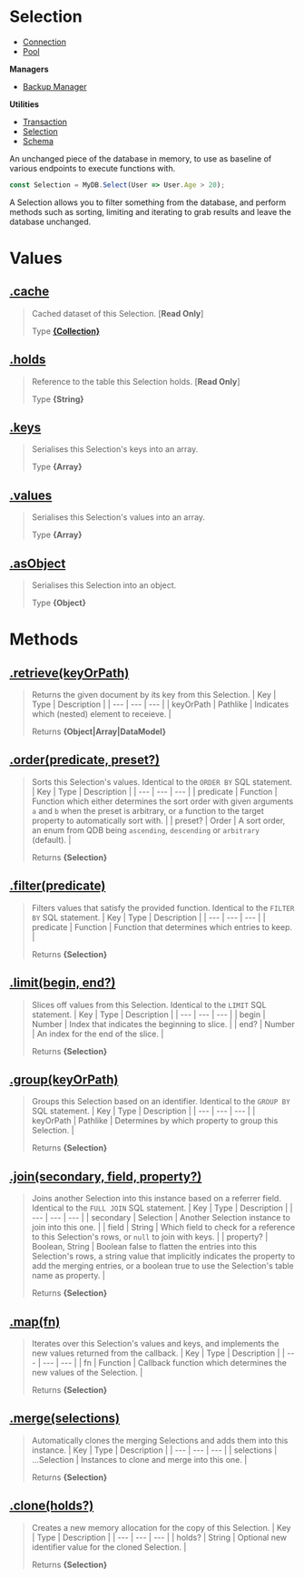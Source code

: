 
# Selection

* [Connection](https://github.com/QSmally/QDB/blob/v4/Documentation/Connection.md)
* [Pool](https://github.com/QSmally/QDB/blob/v4/Documentation/Pool.md)

**Managers**
* [Backup Manager](https://github.com/QSmally/QDB/blob/v4/Documentation/Manager.md)

**Utilities**
* [Transaction](https://github.com/QSmally/QDB/blob/v4/Documentation/Transaction.md)
* [Selection](https://github.com/QSmally/QDB/blob/v4/Documentation/Selection.md)
* [Schema](https://github.com/QSmally/QDB/blob/v4/Documentation/Schema.md)

An unchanged piece of the database in memory, to use as baseline of various endpoints to execute functions with.
```js
const Selection = MyDB.Select(User => User.Age > 20);
```

A Selection allows you to filter something from the database, and perform methods such as sorting, limiting and iterating to grab results and leave the database unchanged.



# Values
## [.cache](https://github.com/QSmally/QDB/blob/v4/lib/Utility/Selection.js#L18)
> Cached dataset of this Selection. [**Read Only**]
>
> Type **[{Collection}](https://github.com/QSmally/Qulity/blob/master/Documentation/Collection.md)**

## [.holds](https://github.com/QSmally/QDB/blob/v4/lib/Utility/Selection.js#L33)
> Reference to the table this Selection holds. [**Read Only**]
>
> Type **{String}**

## [.keys](https://github.com/QSmally/QDB/blob/v4/lib/Utility/Selection.js#L46)
> Serialises this Selection's keys into an array.
>
> Type **{Array}**

## [.values](https://github.com/QSmally/QDB/blob/v4/lib/Utility/Selection.js#L55)
> Serialises this Selection's values into an array.
>
> Type **{Array}**

## [.asObject](https://github.com/QSmally/QDB/blob/v4/lib/Utility/Selection.js#L64)
> Serialises this Selection into an object.
>
> Type **{Object}**

# Methods
## [.retrieve(keyOrPath)](https://github.com/QSmally/QDB/blob/v4/lib/Utility/Selection.js#L74)
> Returns the given document by its key from this Selection.
> | Key | Type | Description |
> | --- | --- | --- |
> | keyOrPath | Pathlike | Indicates which (nested) element to receieve. |
>
> Returns **{Object|Array|DataModel}** 

## [.order(predicate, preset?)](https://github.com/QSmally/QDB/blob/v4/lib/Utility/Selection.js#L116)
> Sorts this Selection's values. Identical to the `ORDER BY` SQL statement.
> | Key | Type | Description |
> | --- | --- | --- |
> | predicate | Function | Function which either determines the sort order with given arguments `a` and `b` when the preset is arbitrary, or a function to the target property to automatically sort with. |
> | preset? | Order | A sort order, an enum from QDB being `ascending`, `descending` or `arbitrary` (default). |
>
> Returns **{Selection}** 

## [.filter(predicate)](https://github.com/QSmally/QDB/blob/v4/lib/Utility/Selection.js#L135)
> Filters values that satisfy the provided function. Identical to the `FILTER BY` SQL statement.
> | Key | Type | Description |
> | --- | --- | --- |
> | predicate | Function | Function that determines which entries to keep. |
>
> Returns **{Selection}** 

## [.limit(begin, end?)](https://github.com/QSmally/QDB/blob/v4/lib/Utility/Selection.js#L153)
> Slices off values from this Selection. Identical to the `LIMIT` SQL statement.
> | Key | Type | Description |
> | --- | --- | --- |
> | begin | Number | Index that indicates the beginning to slice. |
> | end? | Number | An index for the end of the slice. |
>
> Returns **{Selection}** 

## [.group(keyOrPath)](https://github.com/QSmally/QDB/blob/v4/lib/Utility/Selection.js#L176)
> Groups this Selection based on an identifier. Identical to the `GROUP BY` SQL statement.
> | Key | Type | Description |
> | --- | --- | --- |
> | keyOrPath | Pathlike | Determines by which property to group this Selection. |
>
> Returns **{Selection}** 

## [.join(secondary, field, property?)](https://github.com/QSmally/QDB/blob/v4/lib/Utility/Selection.js#L203)
> Joins another Selection into this instance based on a referrer field. Identical to the `FULL JOIN` SQL statement.
> | Key | Type | Description |
> | --- | --- | --- |
> | secondary | Selection | Another Selection instance to join into this one. |
> | field | String | Which field to check for a reference to this Selection's rows, or `null` to join with keys. |
> | property? | Boolean, String | Boolean false to flatten the entries into this Selection's rows, a string value that implicitly indicates the property to add the merging entries, or a boolean true to use the Selection's table name as property. |
>
> Returns **{Selection}** 

## [.map(fn)](https://github.com/QSmally/QDB/blob/v4/lib/Utility/Selection.js#L237)
> Iterates over this Selection's values and keys, and implements the new values returned from the callback.
> | Key | Type | Description |
> | --- | --- | --- |
> | fn | Function | Callback function which determines the new values of the Selection. |
>
> Returns **{Selection}** 

## [.merge(selections)](https://github.com/QSmally/QDB/blob/v4/lib/Utility/Selection.js#L252)
> Automatically clones the merging Selections and adds them into this instance.
> | Key | Type | Description |
> | --- | --- | --- |
> | selections | ...Selection | Instances to clone and merge into this one. |
>
> Returns **{Selection}** 

## [.clone(holds?)](https://github.com/QSmally/QDB/blob/v4/lib/Utility/Selection.js#L267)
> Creates a new memory allocation for the copy of this Selection.
> | Key | Type | Description |
> | --- | --- | --- |
> | holds? | String | Optional new identifier value for the cloned Selection. |
>
> Returns **{Selection}** 
